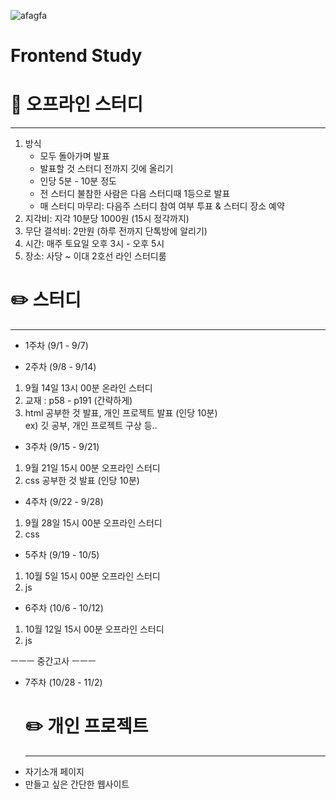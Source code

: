 ![afagfa](https://github.com/user-attachments/assets/d51a8282-72e3-4eee-b793-3819bde93942)

# Frontend Study

# :pushpin: 오프라인 스터디
***
1. 방식
     - 모두 돌아가며 발표
     - 발표할 것 스터디 전까지 깃에 올리기
     - 인당 5분 - 10분 정도
     - 전 스터디 불참한 사람은 다음 스터디때 1등으로 발표
     - 매 스터디 마무리: 다음주 스터디 참여 여부 투표 & 스터디 장소 예약
2. 지각비: 지각 10분당 1000원 (15시 정각까지)
3. 무단 결석비: 2만원 (하루 전까지 단톡방에 알리기)
4. 시간: 매주 토요일 오후 3시 - 오후 5시
5. 장소: 사당 ~ 이대 2호선 라인 스터디룸

  
# :pencil2: 스터디
***
* 1주차 (9/1 - 9/7)

* 2주차 (9/8 - 9/14)
1. 9월 14일 13시 00분 온라인 스터디 
2. 교재 : p58 - p191 (간략하게)
3. html 공부한 것 발표, 개인 프로젝트 발표 (인당 10분)\
     ex) 깃 공부, 개인 프로젝트 구상 등..

* 3주차 (9/15 - 9/21)
1. 9월 21일 15시 00분 오프라인 스터디
2. css 공부한 것 발표 (인당 10분)

* 4주차 (9/22 - 9/28)
1. 9월 28일 15시 00분 오프라인 스터디
2. css

* 5주차 (9/19 - 10/5)
1. 10월 5일 15시 00분 오프라인 스터디
2. js

* 6주차 (10/6 - 10/12)
1. 10월 12일 15시 00분 오프라인 스터디
2. js
   
ㅡㅡㅡ 중간고사 ㅡㅡㅡ

* 7주차  (10/28 - 11/2)

  # :pencil2: 개인 프로젝트
  ***
- 자기소개 페이지
- 만들고 싶은 간단한 웹사이트
